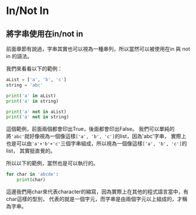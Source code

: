 # In/Not In
## 將字串使用在in/not in
前面章節有說過，字串其實也可以視為一種串列，所以當然可以被使用在in 與 not in 的語法。

我們來看看以下的範例：
```python
aList = ['a', 'b', 'c']
string = 'abc'

print('a' in aList)
print('a' in string)

print('a' not in aList)
print('a' not in string)
```

這個範例，前面兩個都會印出True，後面都會印出False。
我們可以單純的將`'abc'`就好像視為一個像這樣`['a', 'b', 'c']`的list，因為'abc'字串，
實際上也是可以由`'a'+'b'+'c'`三個字串組成，所以視為一個像這樣`['a', 'b', 'c']`的list，
其實挺直覺的。

所以以下的範例，當然也是可以執行的。
```python
for char in 'abcde':
    print(char)
```

這邊我們用char來代表character的縮寫，因為實際上在其他的程式語言當中，有char這樣的型別，
代表的就是一個字元，而字串是由兩個字元以上組成的，才稱為字串。